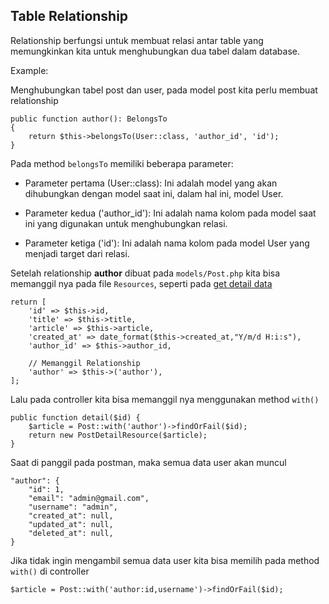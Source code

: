## Table Relationship

Relationship berfungsi untuk membuat relasi antar table yang memungkinkan kita untuk menghubungkan dua tabel dalam database.

Example:

Menghubungkan tabel post dan user, pada model post kita perlu membuat relationship

```
public function author(): BelongsTo
{
    return $this->belongsTo(User::class, 'author_id', 'id');
}
```

Pada method `belongsTo` memiliki beberapa parameter:

- Parameter pertama (User::class): Ini adalah model yang akan dihubungkan dengan model saat ini, dalam hal ini, model User.

- Parameter kedua ('author_id'): Ini adalah nama kolom pada model saat ini yang digunakan untuk menghubungkan relasi.

- Parameter ketiga ('id'): Ini adalah nama kolom pada model User yang menjadi target dari relasi.

Setelah relationship **author** dibuat pada `models/Post.php` kita bisa memanggil nya pada file `Resources`, seperti pada [get detail data](get-detail-data.md)

```
return [
    'id' => $this->id,
    'title' => $this->title,
    'article' => $this->article,
    'created_at' => date_format($this->created_at,"Y/m/d H:i:s"),
    'author_id' => $this->author_id,

    // Memanggil Relationship
    'author' => $this->('author'),
];
```
Lalu pada controller kita bisa memanggil nya menggunakan method `with()`

```
public function detail($id) {
    $article = Post::with('author')->findOrFail($id);
    return new PostDetailResource($article);
}
```

Saat di panggil pada postman, maka semua data user akan muncul

```
"author": {
    "id": 1,
    "email": "admin@gmail.com",
    "username": "admin",
    "created_at": null,
    "updated_at": null,
    "deleted_at": null,
}
```

Jika tidak ingin mengambil semua data user kita bisa memilih pada method `with()` di controller

```
$article = Post::with('author:id,username')->findOrFail($id);
```